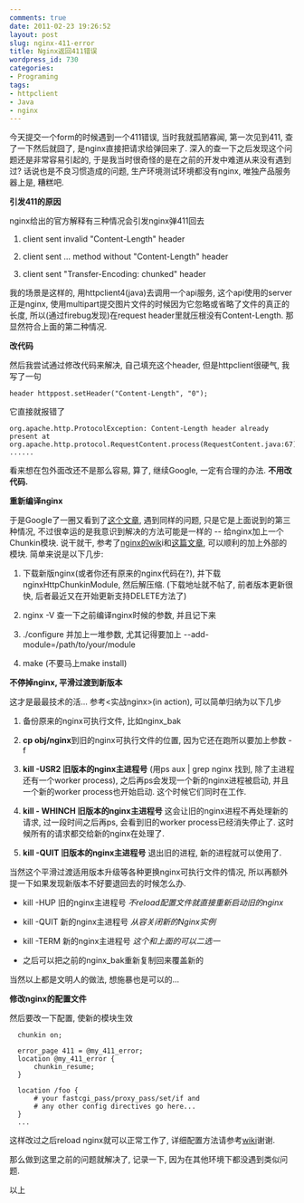 ```yaml
---
comments: true
date: 2011-02-23 19:26:52
layout: post
slug: nginx-411-error
title: Nginx返回411错误
wordpress_id: 730
categories:
- Programing
tags:
- httpclient
- Java
- nginx
---
```


今天提交一个form的时候遇到一个411错误, 当时我就孤陋寡闻, 第一次见到411, 查了一下然后就囧了, 是nginx直接把请求给弹回来了. 深入的查一下之后发现这个问题还是非常容易引起的, 于是我当时很奇怪的是在之前的开发中难道从来没有遇到过? 话说也是不良习惯造成的问题, 生产环境测试环境都没有nginx, 唯独产品服务器上是, 糟糕吧.




**引发411的原因**




nginx给出的官方解释有三种情况会引发nginx弹411回去





	
  1. client sent invalid "Content-Length" header

	
  2. client sent … method without "Content-Length" header

	
  3. client sent "Transfer-Encoding: chunked" header




我的场景是这样的, 用httpclient4(java)去调用一个api服务, 这个api使用的server正是nginx, 使用multipart提交图片文件的时候因为它忽略或省略了文件的真正的长度, 所以(通过firebug发现)在request header里就压根没有Content-Length. 那显然符合上面的第二种情况.




**改代码**




然后我尝试通过修改代码来解决, 自己填充这个header, 但是httpclient很硬气, 我写了一句



    
    header httppost.setHeader("Content-Length", "0");




它直接就报错了



    
    org.apache.http.ProtocolException: Content-Length header already present at org.apache.http.protocol.RequestContent.process(RequestContent.java:67)  ...... 




看来想在包外面改还不是那么容易, 算了, 继续Google, 一定有合理的办法. **不用改代码.**




**重新编译nginx**




于是Google了一圈又看到了[这个文章](http://www.lamnk.com/blog/computer/fix-nginx-411-length-required-error/), 遇到同样的问题, 只是它是上面说到的第三种情况, 不过很幸运的是我意识到解决的方法可能是一样的 -- 给nginx加上一个Chunkin模块. 说干就干, 参考了[nginx的wik](http://wiki.nginx.org/NginxHttpChunkinModule#Installation)i和[这篇文章](http://www.shenzhen3c.com/archives/360), 可以顺利的加上外部的模块. 简单来说是以下几步:





	
  1. 下载新版nginx(或者你还有原来的nginx代码在?), 并下载nginxHttpChunkinModule, 然后解压缩. (下载地址就不帖了, 前者版本更新很快, 后者最近又在开始更新支持DELETE方法了)

	
  2. nginx -V 查一下之前编译nginx时候的参数, 并且记下来

	
  3. ./configure 并加上一堆参数, 尤其记得要加上 --add-module=/path/to/your/module

	
  4. make (不要马上make install)




**不停掉nginx, 平滑过渡到新版本**




这才是最最技术的活... 参考<实战nginx>(in action), 可以简单归纳为以下几步





	
  1. 备份原来的nginx可执行文件, 比如nginx_bak

	
  2. **cp obj/nginx**到旧的nginx可执行文件的位置, 因为它还在跑所以要加上参数 -f

	
  3. **kill -USR2 旧版本的nginx主进程号** (用ps aux | grep nginx 找到, 除了主进程还有一个worker process), 之后再ps会发现一个新的nginx进程被启动, 并且一个新的worker process也开始启动. 这个时候它们同时在工作.

	
  4. **kill - WHINCH 旧版本的nginx主进程号** 这会让旧的nginx进程不再处理新的请求, 过一段时间之后再ps, 会看到旧的worker process已经消失停止了. 这时候所有的请求都交给新的nginx在处理了.

	
  5. **kill -QUIT 旧版本的nginx主进程号** 退出旧的进程, 新的进程就可以使用了.




当然这个平滑过渡适用版本升级等各种更换nginx可执行文件的情况, 所以再额外提一下如果发现新版本不好要退回去的时候怎么办.





	
  * kill -HUP 旧的nginx主进程号 _不reload配置文件就直接重新启动旧的nginx_

	
  * kill -QUIT 新的nginx主进程号 _从容关闭新的Nginx实例_

	
  * kill -TERM 新的nginx主进程号 _这个和上面的可以二选一_

	
  * 之后可以把之前的nginx_bak重新复制回来覆盖新的




当然以上都是文明人的做法, 想施暴也是可以的...




**修改nginx的配置文件**




然后要改一下配置, 使新的模块生效



    
      chunkin on;
    
      error_page 411 = @my_411_error;
      location @my_411_error {
          chunkin_resume;
      }
    
      location /foo {
          # your fastcgi_pass/proxy_pass/set/if and
          # any other config directives go here...
      }
      ...




这样改过之后reload nginx就可以正常工作了, 详细配置方法请参考[wiki](http://wiki.nginx.org/NginxHttpChunkinModule)谢谢.







那么做到这里之前的问题就解决了, 记录一下, 因为在其他环境下都没遇到类似问题.




以上




